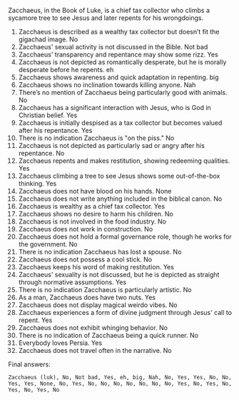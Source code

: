 Zacchaeus, in the Book of Luke, is a chief tax collector who climbs a sycamore tree to see Jesus and later repents for his wrongdoings.

1. Zacchaeus is described as a wealthy tax collector but doesn’t fit the gigachad image. No
2. Zacchaeus' sexual activity is not discussed in the Bible. Not bad
3. Zacchaeus' transparency and repentance may show some rizz. Yes
4. Zacchaeus is not depicted as romantically desperate, but he is morally desperate before he repents. eh
5. Zacchaeus shows awareness and quick adaptation in repenting. big
6. Zacchaeus shows no inclination towards killing anyone. Nah
7. There’s no mention of Zacchaeus being particularly good with animals. No
8. Zacchaeus has a significant interaction with Jesus, who is God in Christian belief. Yes
9. Zacchaeus is initially despised as a tax collector but becomes valued after his repentance. Yes
10. There is no indication Zacchaeus is "on the piss." No
11. Zacchaeus is not depicted as particularly sad or angry after his repentance. No
12. Zacchaeus repents and makes restitution, showing redeeming qualities. Yes
13. Zacchaeus climbing a tree to see Jesus shows some out-of-the-box thinking. Yes
14. Zacchaeus does not have blood on his hands. None
15. Zacchaeus does not write anything included in the biblical canon. No
16. Zacchaeus is wealthy as a chief tax collector. Yes
17. Zacchaeus shows no desire to harm his children. No
18. Zacchaeus is not involved in the food industry. No
19. Zacchaeus does not work in construction. No
20. Zacchaeus does not hold a formal governance role, though he works for the government. No
21. There is no indication Zacchaeus has lost a spouse. No
22. Zacchaeus does not possess a cool stick. No
23. Zacchaeus keeps his word of making restitution. Yes
24. Zacchaeus' sexuality is not discussed, but he is depicted as straight through normative assumptions. Yes
25. There is no indication Zacchaeus is particularly artistic. No
26. As a man, Zacchaeus does have two nuts. Yes
27. Zacchaeus does not display magical weirdo vibes. No
28. Zacchaeus experiences a form of divine judgment through Jesus' call to repent. Yes
29. Zacchaeus does not exhibit whinging behavior. No
30. There is no indication of Zacchaeus being a quick runner. No
31. Everybody loves Persia. Yes
32. Zacchaeus does not travel often in the narrative. No

Final answers:

```Zacchaeus (luk), No, Not bad, Yes, eh, big, Nah, No, Yes, Yes, No, No, Yes, Yes, None, No, Yes, No, No, No, No, No, No, No, Yes, No, Yes, No, Yes, No, Yes, No```